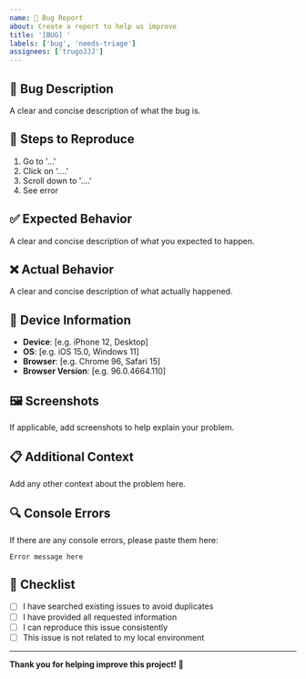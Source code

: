 ```yaml
---
name: 🐛 Bug Report
about: Create a report to help us improve
title: '[BUG] '
labels: ['bug', 'needs-triage']
assignees: ['trugoJJJ']
---
```


## 🐛 Bug Description

A clear and concise description of what the bug is.

## 🔄 Steps to Reproduce

1. Go to '...'
2. Click on '....'
3. Scroll down to '....'
4. See error

## ✅ Expected Behavior

A clear and concise description of what you expected to happen.

## ❌ Actual Behavior

A clear and concise description of what actually happened.

## 📱 Device Information

- **Device**: [e.g. iPhone 12, Desktop]
- **OS**: [e.g. iOS 15.0, Windows 11]
- **Browser**: [e.g. Chrome 96, Safari 15]
- **Browser Version**: [e.g. 96.0.4664.110]

## 🖼️ Screenshots

If applicable, add screenshots to help explain your problem.

## 📋 Additional Context

Add any other context about the problem here.

## 🔍 Console Errors

If there are any console errors, please paste them here:

```
Error message here
```

## 📝 Checklist

- [ ] I have searched existing issues to avoid duplicates
- [ ] I have provided all requested information
- [ ] I can reproduce this issue consistently
- [ ] This issue is not related to my local environment

---

**Thank you for helping improve this project! 🚀**
